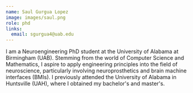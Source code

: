 ```yaml
---
name: Saul Gurgua Lopez
image: images/saul.png
role: phd
links:
  email: sgurgua4@uab.edu
---
```



I am a Neuroengineering PhD student at the University of Alabama at Birmingham (UAB). Stemming from the world of Computer Science and Mathematics, I aspire to apply engineering principles into the field of neuroscience, particularly involving neuroprosthetics and brain machine interfaces (BMIs). I previously attended the University of Alabama in Huntsville (UAH), where I obtained my bachelor's and master's.